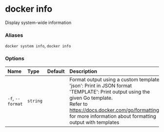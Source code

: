 # docker info

<!---MARKER_GEN_START-->
Display system-wide information

### Aliases

`docker system info`, `docker info`

### Options

| Name             | Type     | Default | Description                                                                                                                                                                                                                                                        |
|:-----------------|:---------|:--------|:-------------------------------------------------------------------------------------------------------------------------------------------------------------------------------------------------------------------------------------------------------------------|
| `-f`, `--format` | `string` |         | Format output using a custom template:<br>'json':             Print in JSON format<br>'TEMPLATE':         Print output using the given Go template.<br>Refer to https://docs.docker.com/go/formatting/ for more information about formatting output with templates |


<!---MARKER_GEN_END-->

